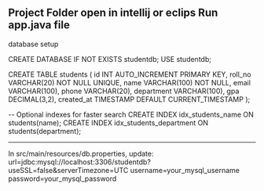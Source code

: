 Project Folder open in intellij  or eclips
Run app.java file
---------------------------------
database setup

CREATE DATABASE IF NOT EXISTS studentdb;
USE studentdb;

CREATE TABLE students (
  id INT AUTO_INCREMENT PRIMARY KEY,
  roll_no VARCHAR(20) NOT NULL UNIQUE,
  name VARCHAR(100) NOT NULL,
  email VARCHAR(100),
  phone VARCHAR(20),
  department VARCHAR(100),
  gpa DECIMAL(3,2),
  created_at TIMESTAMP DEFAULT CURRENT_TIMESTAMP
);

-- Optional indexes for faster search
CREATE INDEX idx_students_name ON students(name);
CREATE INDEX idx_students_department ON students(department);

------------------------------------------------------------------
In src/main/resources/db.properties, update:
url=jdbc:mysql://localhost:3306/studentdb?useSSL=false&serverTimezone=UTC
username=your_mysql_username
password=your_mysql_password

